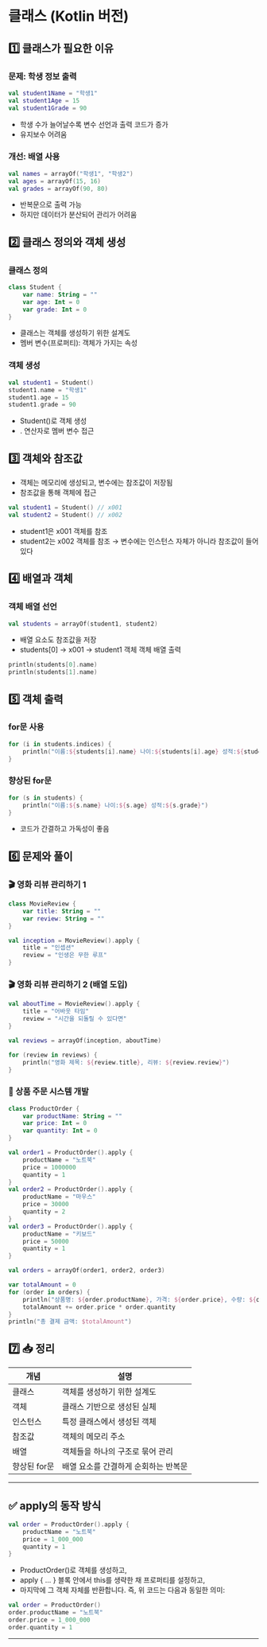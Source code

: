 # 클래스 (Kotlin 버전)
## 1️⃣ 클래스가 필요한 이유
### 문제: 학생 정보 출력
```kotlin
val student1Name = "학생1"
val student1Age = 15
val student1Grade = 90
```

- 학생 수가 늘어날수록 변수 선언과 출력 코드가 증가
- 유지보수 어려움
### 개선: 배열 사용
```kotlin
val names = arrayOf("학생1", "학생2")
val ages = arrayOf(15, 16)
val grades = arrayOf(90, 80)
```

- 반복문으로 출력 가능
- 하지만 데이터가 분산되어 관리가 어려움

## 2️⃣ 클래스 정의와 객체 생성
### 클래스 정의
```kotlin
class Student {
    var name: String = ""
    var age: Int = 0
    var grade: Int = 0
}
```

- 클래스는 객체를 생성하기 위한 설계도
- 멤버 변수(프로퍼티): 객체가 가지는 속성
### 객체 생성
```kotlin
val student1 = Student()
student1.name = "학생1"
student1.age = 15
student1.grade = 90
```

- Student()로 객체 생성
- . 연산자로 멤버 변수 접근

## 3️⃣ 객체와 참조값
- 객체는 메모리에 생성되고, 변수에는 참조값이 저장됨
- 참조값을 통해 객체에 접근
```kotlin
val student1 = Student() // x001
val student2 = Student() // x002
```

- student1은 x001 객체를 참조
- student2는 x002 객체를 참조
→ 변수에는 인스턴스 자체가 아니라 참조값이 들어있다

## 4️⃣ 배열과 객체
### 객체 배열 선언
```kotlin
val students = arrayOf(student1, student2)
```

- 배열 요소도 참조값을 저장
- students[0] → x001 → student1 객체
객체 배열 출력
```kotlin
println(students[0].name)
println(students[1].name)
```


## 5️⃣ 객체 출력
### for문 사용
```kotlin
for (i in students.indices) {
    println("이름:${students[i].name} 나이:${students[i].age} 성적:${students[i].grade}")
}
```


### 향상된 for문
```kotlin
for (s in students) {
    println("이름:${s.name} 나이:${s.age} 성적:${s.grade}")
}
```

- 코드가 간결하고 가독성이 좋음

## 6️⃣ 문제와 풀이
### 🎬 영화 리뷰 관리하기 1
```kotlin
class MovieReview {
    var title: String = ""
    var review: String = ""
}

val inception = MovieReview().apply {
    title = "인셉션"
    review = "인생은 무한 루프"
}
```

### 🎬 영화 리뷰 관리하기 2 (배열 도입)
```kotlin
val aboutTime = MovieReview().apply {
    title = "어바웃 타임"
    review = "시간을 되돌릴 수 있다면"
}

val reviews = arrayOf(inception, aboutTime)

for (review in reviews) {
    println("영화 제목: ${review.title}, 리뷰: ${review.review}")
}
```


### 🛒 상품 주문 시스템 개발
```kotlin
class ProductOrder {
    var productName: String = ""
    var price: Int = 0
    var quantity: Int = 0
}

val order1 = ProductOrder().apply {
    productName = "노트북"
    price = 1000000
    quantity = 1
}
val order2 = ProductOrder().apply {
    productName = "마우스"
    price = 30000
    quantity = 2
}
val order3 = ProductOrder().apply {
    productName = "키보드"
    price = 50000
    quantity = 1
}

val orders = arrayOf(order1, order2, order3)

var totalAmount = 0
for (order in orders) {
    println("상품명: ${order.productName}, 가격: ${order.price}, 수량: ${order.quantity}")
    totalAmount += order.price * order.quantity
}
println("총 결제 금액: $totalAmount")

```


## 7️⃣ 📥 정리
| 개념         | 설명                                      |
|--------------|-------------------------------------------|
| 클래스       | 객체를 생성하기 위한 설계도                |
| 객체         | 클래스 기반으로 생성된 실체                |
| 인스턴스     | 특정 클래스에서 생성된 객체                |
| 참조값       | 객체의 메모리 주소                        |
| 배열         | 객체들을 하나의 구조로 묶어 관리           |
| 향상된 for문 | 배열 요소를 간결하게 순회하는 반복문       |

---

## ✅ apply의 동작 방식
```kotlin
val order = ProductOrder().apply {
    productName = "노트북"
    price = 1_000_000
    quantity = 1
}
```

- ProductOrder()로 객체를 생성하고,
- apply { ... } 블록 안에서 this를 생략한 채 프로퍼티를 설정하고,
- 마지막에 그 객체 자체를 반환합니다.
즉, 위 코드는 다음과 동일한 의미:
```kotlin
val order = ProductOrder()
order.productName = "노트북"
order.price = 1_000_000
order.quantity = 1
```

---






